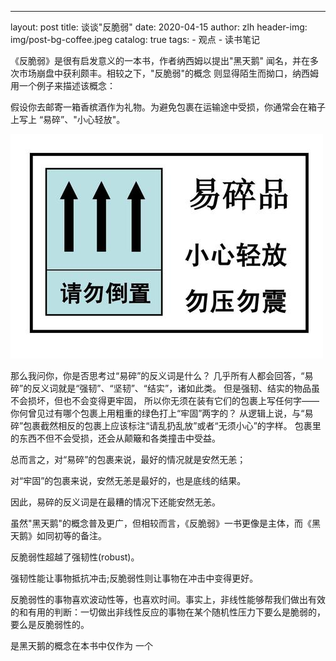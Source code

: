 ---
layout:     post
title:      谈谈"反脆弱"
date:       2020-04-15
author:     zlh
header-img: img/post-bg-coffee.jpeg
catalog: true
tags:
    - 观点
    - 读书笔记


《反脆弱》是很有启发意义的一本书，作者纳西姆以提出"黑天鹅"
闻名，并在多次市场崩盘中获利颇丰。相较之下，"反脆弱"的概念
则显得陌生而拗口，纳西姆用一个例子来描述该概念：


假设你去邮寄一箱香槟酒作为礼物。为避免包裹在运输途中受损，你通常会在箱子上写上
“易碎”、"小心轻放"。

![avatar](img/fragile.jpg)


那么我问你，你是否思考过“易碎”的反义词是什么？
几乎所有人都会回答，“易碎”的反义词就是“强韧”、“坚韧”、“结实”，诸如此类。
但是强韧、结实的物品虽不会损坏，但也不会变得更牢固，
所以你无须在装有它们的包裹上写任何字——你何曾见过有哪个包裹上用粗重的绿色打上“牢固”两字的？
从逻辑上说，与“易碎”包裹截然相反的包裹上应该标注“请乱扔乱放”或者“无须小心”的字样。
包裹里的东西不但不会受损，还会从颠簸和各类撞击中受益。

总而言之，对“易碎”的包裹来说，最好的情况就是安然无恙；

对“牢固”的包裹来说，安然无恙是最好的，也是底线的结果。

因此，易碎的反义词是在最糟的情况下还能安然无恙。




虽然"黑天鹅"的概念普及更广，但相较而言，《反脆弱》一书更像是主体，而《黑天鹅》如同初等的备注。



反脆弱性超越了强韧性(robust)。

强韧性能让事物抵抗冲击;反脆弱性则让事物在冲击中变得更好。


反脆弱性的事物喜欢波动性等，也喜欢时间。事实上，非线性能够帮我们做出有效的和有用的判断：一切做出非线性反应的事物在某个随机性压力下要么是脆弱的，要么是反脆弱性的。

是黑天鹅的概念在本书中仅作为
一个